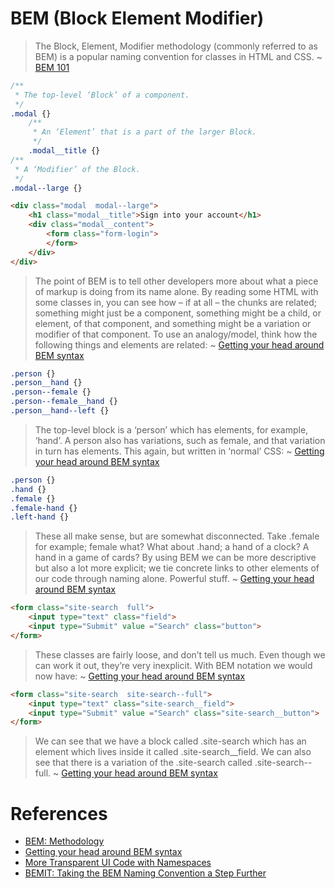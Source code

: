 # BEM (Block Element Modifier)
> The Block, Element, Modifier methodology (commonly referred to as BEM) is a popular naming convention for classes in HTML and CSS. ~ [BEM 101](https://css-tricks.com/bem-101)

```css
/**
 * The top-level ‘Block’ of a component.
 */
.modal {}
    /**
     * An ‘Element’ that is a part of the larger Block.
     */
    .modal__title {}
/**
 * A ‘Modifier’ of the Block.
 */
.modal--large {}
```

```html
<div class="modal  modal--large">
    <h1 class="modal__title">Sign into your account</h1>
    <div class="modal__content">
        <form class="form-login">
        </form>
    </div>
</div>
```

> The point of BEM is to tell other developers more about what a piece of markup is doing from its name alone. By reading some HTML with some classes in, you can see how – if at all – the chunks are related; something might just be a component, something might be a child, or element, of that component, and something might be a variation or modifier of that component. To use an analogy/model, think how the following things and elements are related: ~ [Getting your head around BEM syntax](https://csswizardry.com/2013/01/mindbemding-getting-your-head-round-bem-syntax)

```css
.person {}
.person__hand {}
.person--female {}
.person--female__hand {}
.person__hand--left {}
```
> The top-level block is a ‘person’ which has elements, for example, ‘hand’. A person also has variations, such as female, and that variation in turn has elements. This again, but written in ‘normal’ CSS: ~ [Getting your head around BEM syntax](https://csswizardry.com/2013/01/mindbemding-getting-your-head-round-bem-syntax)

```css
.person {}
.hand {}
.female {}
.female-hand {}
.left-hand {}
```

> These all make sense, but are somewhat disconnected. Take .female for example; female what? What about .hand; a hand of a clock? A hand in a game of cards? By using BEM we can be more descriptive but also a lot more explicit; we tie concrete links to other elements of our code through naming alone. Powerful stuff. ~ [Getting your head around BEM syntax](https://csswizardry.com/2013/01/mindbemding-getting-your-head-round-bem-syntax)

```html
<form class="site-search  full">
    <input type="text" class="field">
    <input type="Submit" value ="Search" class="button">
</form>
```
> These classes are fairly loose, and don’t tell us much. Even though we can work it out, they’re very inexplicit. With BEM notation we would now have: ~ [Getting your head around BEM syntax](https://csswizardry.com/2013/01/mindbemding-getting-your-head-round-bem-syntax)

```html
<form class="site-search  site-search--full">
    <input type="text" class="site-search__field">
    <input type="Submit" value ="Search" class="site-search__button">
</form>
```

> We can see that we have a block called .site-search which has an element which lives inside it called .site-search__field. We can also see that there is a variation of the .site-search called .site-search--full. ~ [Getting your head around BEM syntax](https://csswizardry.com/2013/01/mindbemding-getting-your-head-round-bem-syntax)

# References
* [BEM: Methodology](https://en.bem.info/methodology)
* [Getting your head around BEM syntax](https://csswizardry.com/2013/01/mindbemding-getting-your-head-round-bem-syntax)
* [More Transparent UI Code with Namespaces](https://csswizardry.com/2015/03/more-transparent-ui-code-with-namespaces)
* [BEMIT: Taking the BEM Naming Convention a Step Further](https://csswizardry.com/2015/08/bemit-taking-the-bem-naming-convention-a-step-further)
